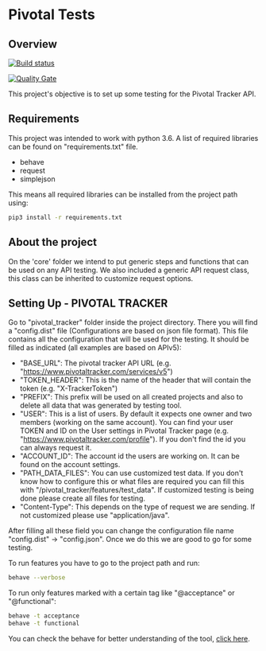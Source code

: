 # Pivotal Tests


## Overview

[![Build status](https://travis-ci.com/AWT03/pivotal-tests.svg?branch=develop)](https://travis-ci.com/AWT03/pivotal-tests) 

[![Quality Gate](https://sonarcloud.io/api/project_badges/measure?project=AWT03_pivotal-tests&metric=alert_status)](https://sonarcloud.io/dashboard/index/AWT03_pivotal-tests)


This project's objective is to set up some testing for the Pivotal Tracker API.

## Requirements

This project was intended to work with python 3.6. A list of required libraries can be found on "requirements.txt" file.
 
* behave
* request
* simplejson

This means all required libraries can be installed from the project path using:
```sh 
pip3 install -r requirements.txt
```
## About the project

On the 'core' folder we intend to put generic steps and functions that can be used on any API testing. 
We also included a generic API request class, this class can be inherited to customize request options.

## Setting Up - PIVOTAL TRACKER

Go to "pivotal_tracker" folder inside the project directory.
There you will find a "config.dist" file (Configurations are based on json file format). 
This file contains all the configuration that will be used for the testing.
It should be filled as indicated (all examples are based on APIv5):

* "BASE_URL": The pivotal tracker API URL (e.g. "https://www.pivotaltracker.com/services/v5")
* "TOKEN_HEADER": This is the name of the header that will contain the token (e.g. "X-TrackerToken")
* "PREFIX": This prefix will be used on all created projects and also to delete all data that was generated by testing tool.
* "USER": This is a list of users. By default it expects one owner and two members (working on the same account). 
You can find your user TOKEN and ID on the User settings in Pivotal Tracker page (e.g. "https://www.pivotaltracker.com/profile"). 
If you don't find the id you can always request it.
* "ACCOUNT_ID": The account id the users are working on. It can be found on the account settings.
* "PATH_DATA_FILES": You can use customized test data. If you don't know how to configure this or what files are required 
you can fill this with "/pivotal_tracker/features/test_data". If customized testing is being done please create all files for testing.
* "Content-Type": This depends on the type of request we are sending. If not customized please use "application/java".

After filling all these field you can change the configuration file name "config.dist" -> "config.json". 
Once we do this we are good to go for some testing.

To run features you have to go to the project path and run:
```sh 
behave --verbose
```
To run only features marked with a certain tag like "@acceptance" or "@functional":
```sh 
behave -t acceptance
behave -t functional
```
You can check the behave for better understanding of the tool, [click here](https://behave.readthedocs.io/en/stable/).
